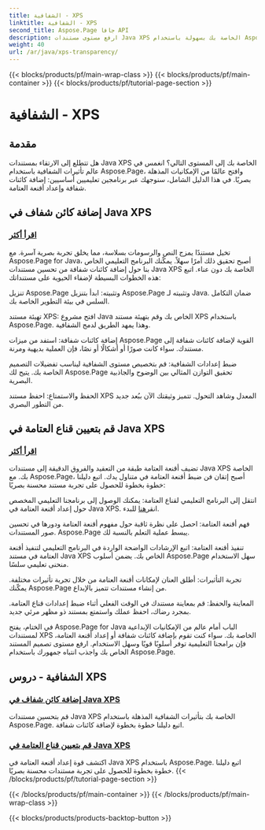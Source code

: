 ```yaml
---
title: الشفافية - XPS
linktitle: الشفافية - XPS
second_title: Aspose.Page جافا API
description: ارفع مستوى مستندات Java XPS الخاصة بك بسهولة باستخدام Aspose.Page. تعلم كيفية إضافة كائنات شفافة وتعيين أقنعة العتامة في برامجنا التعليمية للحصول على تأثيرات بصرية محسنة.
weight: 40
url: /ar/java/xps-transparency/
---
```


{{< blocks/products/pf/main-wrap-class >}}
{{< blocks/products/pf/main-container >}}
{{< blocks/products/pf/tutorial-page-section >}}

# الشفافية - XPS

## مقدمة

هل تتطلع إلى الارتقاء بمستندات Java XPS الخاصة بك إلى المستوى التالي؟ انغمس في عالم تأثيرات الشفافية باستخدام Aspose.Page، وافتح عالمًا من الإمكانيات المذهلة بصريًا. في هذا الدليل الشامل، سنوجهك عبر برنامجين تعليميين أساسيين: إضافة كائنات شفافة وإعداد أقنعة العتامة.

## إضافة كائن شفاف في Java XPS
### [اقرأ أكثر](./add-transparent-object/)

تخيل مستندًا يمزج النص والرسومات بسلاسة، مما يخلق تجربة بصرية آسرة. مع Aspose.Page for Java، أصبح تحقيق ذلك أمرًا سهلاً. يمكّنك البرنامج التعليمي الخاص بنا حول إضافة كائنات شفافة من تحسين مستندات Java XPS الخاصة بك دون عناء. اتبع هذه الخطوات البسيطة لإضفاء الحيوية على مستنداتك:

تنزيل Aspose.Page وتثبيته: ابدأ بتنزيل Aspose.Page وتثبيته لـ Java. ضمان التكامل السلس في بيئة التطوير الخاصة بك.

تهيئة مستند XPS: افتح مشروع Java الخاص بك وقم بتهيئة مستند XPS باستخدام Aspose.Page. وهذا يمهد الطريق لدمج الشفافية.

إضافة كائنات شفافة: استفد من ميزات Aspose.Page القوية لإضافة كائنات شفافة إلى مستندك. سواء كانت صورًا أو أشكالًا أو نصًا، فإن العملية بديهية ومرنة.

ضبط إعدادات الشفافية: قم بتخصيص مستوى الشفافية ليناسب تفضيلات التصميم الخاصة بك. يتيح لك Aspose.Page تحقيق التوازن المثالي بين الوضوح والجاذبية البصرية.

الحفظ والاستمتاع: احفظ مستند XPS المعدل وشاهد التحول. تتميز وثيقتك الآن ببُعد جديد من التطور البصري.

## قم بتعيين قناع العتامة في Java XPS
### [اقرأ أكثر](./set-opacity-mask/)

تضيف أقنعة العتامة طبقة من التعقيد والفروق الدقيقة إلى مستندات Java XPS الخاصة بك. مع Aspose.Page، أصبح إتقان فن ضبط أقنعة العتامة في متناول يدك. اتبع دليلنا خطوة بخطوة للحصول على تجربة مستند محسنة بصريًا:

 انتقل إلى البرنامج التعليمي لقناع العتامة: يمكنك الوصول إلى برنامجنا التعليمي المخصص حول إعداد أقنعة العتامة في Java XPS. انقر[هنا](./set-opacity-mask/) للبدء.

فهم أقنعة العتامة: احصل على نظرة ثاقبة حول مفهوم أقنعة العتامة ودورها في تحسين صور المستندات. Aspose.Page يبسط عملية التعلم بالنسبة لك.

تنفيذ أقنعة العتامة: اتبع الإرشادات الواضحة الواردة في البرنامج التعليمي لتنفيذ أقنعة العتامة في مستند Java XPS الخاص بك. يضمن أسلوب Aspose.Page سهل الاستخدام منحنى تعليمي سلسًا.

تجربة التأثيرات: أطلق العنان لإمكانات أقنعة العتامة من خلال تجربة تأثيرات مختلفة. يمكّنك Aspose.Page من إنشاء مستندات تتميز بالإبداع.

المعاينة والحفظ: قم بمعاينة مستندك في الوقت الفعلي أثناء ضبط إعدادات قناع العتامة. بمجرد رضاك، احفظ عملك واستمتع بمستند ذو مظهر مرئي جديد.

في الختام، يفتح Aspose.Page for Java الباب أمام عالم من الإمكانيات الإبداعية لمستندات XPS الخاصة بك. سواء كنت تقوم بإضافة كائنات شفافة أو إعداد أقنعة العتامة، فإن برامجنا التعليمية توفر أسلوبًا قويًا وسهل الاستخدام. ارفع مستوى تصميم المستند الخاص بك واجذب انتباه جمهورك باستخدام Aspose.Page.
## الشفافية - دروس XPS
### [إضافة كائن شفاف في Java XPS](./add-transparent-object/)
قم بتحسين مستندات Java XPS الخاصة بك بتأثيرات الشفافية المذهلة باستخدام Aspose.Page. اتبع دليلنا خطوة بخطوة لإضافة كائنات شفافة. 
### [قم بتعيين قناع العتامة في Java XPS](./set-opacity-mask/)
اكتشف قوة إعداد أقنعة العتامة في Java XPS باستخدام Aspose.Page. اتبع دليلنا خطوة بخطوة للحصول على تجربة مستندات محسنة بصريًا.
{{< /blocks/products/pf/tutorial-page-section >}}

{{< /blocks/products/pf/main-container >}}
{{< /blocks/products/pf/main-wrap-class >}}

{{< blocks/products/products-backtop-button >}}
